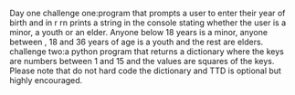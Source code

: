   Day one
  challenge one:program that prompts a user to enter their year of birth and in r
rn prints a string in the console stating whether the user  is a minor, a youth or an elder. Anyone below 18 years is a minor, anyone between , 18 and 36 years of age is a youth and the rest are elders.
challenge two:a python program that returns a dictionary where the keys are numbers between 1 and 15 and the values are squares of the keys. Please note that do not hard code the dictionary and TTD is optional but highly encouraged.

